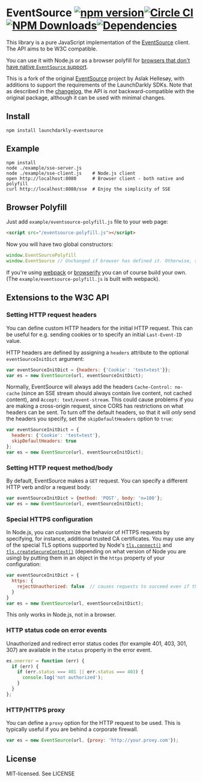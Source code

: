 # EventSource [![npm version](http://img.shields.io/npm/v/launchdarkly-eventsource.svg?style=flat-square)](http://browsenpm.org/package/launchdarkly-eventsource)[![Circle CI](https://circleci.com/gh/launchdarkly/js-eventsource/tree/master.svg?style=svg)](https://circleci.com/gh/launchdarkly/js-eventsource/tree/master)[![NPM Downloads](https://img.shields.io/npm/dm/laumchdarkly-eventsource.svg?style=flat-square)](http://npm-stat.com/charts.html?package=launchdarkly-eventsource&from=2015-09-01)[![Dependencies](https://img.shields.io/david/launchdarkly/js-eventsource.svg?style=flat-square)](https://david-dm.org/launchdarkly/js-eventsource)

This library is a pure JavaScript implementation of the [EventSource](https://html.spec.whatwg.org/multipage/server-sent-events.html#server-sent-events) client. The API aims to be W3C compatible.

You can use it with Node.js or as a browser polyfill for
[browsers that don't have native `EventSource` support](http://caniuse.com/#feat=eventsource).

This is a fork of the original [EventSource](https://github.com/EventSource/eventsource) project by Aslak Hellesøy, with additions to support the requirements of the LaunchDarkly SDKs. Note that as described in the [changelog](CHANGELOG.md), the API is _not_ backward-compatible with the original package, although it can be used with minimal changes.

## Install

    npm install launchdarkly-eventsource

## Example

    npm install
    node ./example/sse-server.js
    node ./example/sse-client.js    # Node.js client
    open http://localhost:8080      # Browser client - both native and polyfill
    curl http://localhost:8080/sse  # Enjoy the simplicity of SSE

## Browser Polyfill

Just add `example/eventsource-polyfill.js` file to your web page:

```html
<script src="/eventsource-polyfill.js"></script>
```

Now you will have two global constructors:

```javascript
window.EventSourcePolyfill
window.EventSource // Unchanged if browser has defined it. Otherwise, same as window.EventSourcePolyfill
```

If you're using [webpack](https://webpack.github.io/) or [browserify](http://browserify.org/)
you can of course build your own. (The `example/eventsource-polyfill.js` is built with webpack).

## Extensions to the W3C API

### Setting HTTP request headers

You can define custom HTTP headers for the initial HTTP request. This can be useful for e.g. sending cookies or to specify an initial `Last-Event-ID` value.

HTTP headers are defined by assigning a `headers` attribute to the optional `eventSourceInitDict` argument:

```javascript
var eventSourceInitDict = {headers: {'Cookie': 'test=test'}};
var es = new EventSource(url, eventSourceInitDict);
```

Normally, EventSource will always add the headers `Cache-Control: no-cache` (since an SSE stream should always contain live content, not cached content), and `Accept: text/event-stream`. This could cause problems if you are making a cross-origin request, since CORS has restrictions on what headers can be sent. To turn off the default headers, so that it will _only_ send the headers you specify, set the `skipDefaultHeaders` option to `true`:

```javascript
var eventSourceInitDict = {
  headers: {'Cookie': 'test=test'},
  skipDefaultHeaders: true
};
var es = new EventSource(url, eventSourceInitDict);
```

### Setting HTTP request method/body

By default, EventSource makes a `GET` request. You can specify a different HTTP verb and/or a request body:

```javascript
var eventSourceInitDict = {method: 'POST', body: 'n=100'};
var es = new EventSource(url, eventSourceInitDict);
```

### Special HTTPS configuration

In Node.js, you can customize the behavior of HTTPS requests by specifying, for instance, additional trusted CA certificates. You may use any of the special TLS options supported by Node's [`tls.connect()`](https://nodejs.org/api/tls.html#tls_tls_connect_options_callback) and [`tls.createSecureContext()`](https://nodejs.org/api/tls.html#tls_tls_createsecurecontext_options) (depending on what version of Node you are using) by putting them in an object in the `https` property of your configuration:

```javascript
var eventSourceInitDict = {
  https: {
    rejectUnauthorized: false  // causes requests to succeed even if the certificate cannot be validated
  }
}
var es = new EventSource(url, eventSourceInitDict);
```

This only works in Node.js, not in a browser.

### HTTP status code on error events

Unauthorized and redirect error status codes (for example 401, 403, 301, 307) are available in the `status` property in the error event.

```javascript
es.onerror = function (err) {
  if (err) {
    if (err.status === 401 || err.status === 403) {
      console.log('not authorized');
    }
  }
};
```

### HTTP/HTTPS proxy

You can define a `proxy` option for the HTTP request to be used. This is typically useful if you are behind a corporate firewall.

```javascript
var es = new EventSource(url, {proxy: 'http://your.proxy.com'});
```

## License

MIT-licensed. See LICENSE
